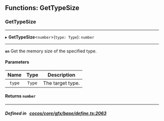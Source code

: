 ## Functions: GetTypeSize

### GetTypeSize


___
▸ **GetTypeSize**<`number`\>(`type: Type`): `number`
___


**`en`** Get the memory size of the specified type.



#### Parameters

| Name | Type | Description |
| :------: | :------: | :------: |
| `type` | `Type` | The target type.  |

#### Returns `number` 
___


##### Defined in &nbsp;   [cocos/core/gfx/base/define.ts:2063](https://github.com/cocos-creator/engine/blob/c7bf6b8a9/cocos/core/gfx/base/define.ts#L2063)&nbsp;
